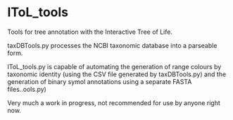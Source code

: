 # IToL_tools
Tools for tree annotation with the Interactive Tree of Life.  

taxDBTools.py processes the NCBI taxonomic database into a parseable form.

IToL_tools.py is capable of automating the generation of range colours by taxonomic identity (using the CSV file generated by taxDBTools.py) and the generation of binary symol annotations using a separate FASTA files..ools.py)

Very much a work in progress, not recommended for use by anyone right now.
